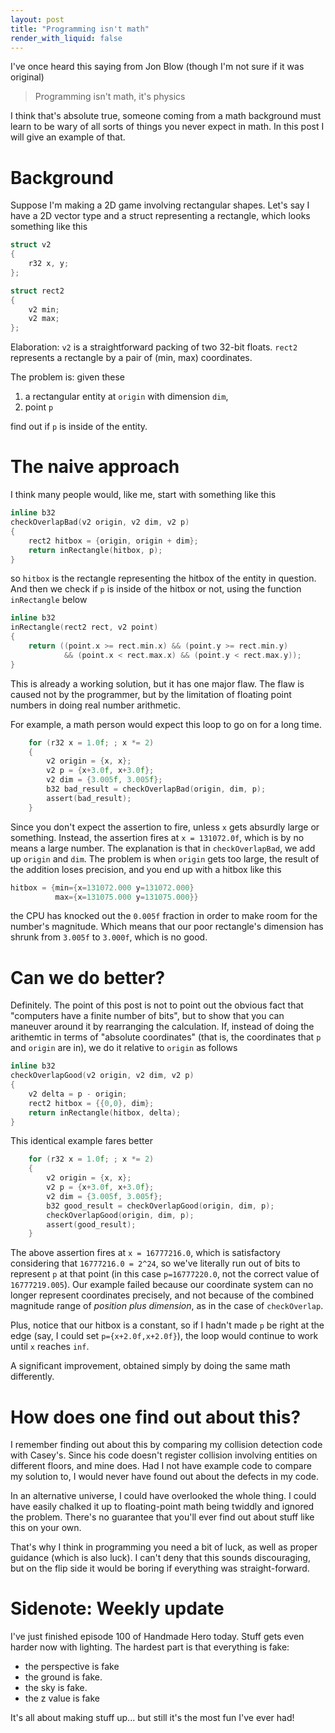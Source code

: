 ```yaml
---
layout: post
title: "Programming isn't math"
render_with_liquid: false
---
```


I've once heard this saying from Jon Blow (though I'm not sure if it was
original)

> Programming isn't math, it's physics

I think that's absolute true, someone coming from a math background must
learn to be wary of all sorts of things you never expect in math. In this
post I will give an example of that.

# Background

Suppose I'm making a 2D game involving rectangular shapes. Let's say I have
a 2D vector type and a struct representing a rectangle, which looks
something like this

```c
struct v2
{
    r32 x, y;
};

struct rect2
{
    v2 min;
    v2 max;
};
```

Elaboration: `v2` is a straightforward packing of two 32-bit
floats. `rect2` represents a rectangle by a pair of (min, max) coordinates.

The problem is: given these

1. a rectangular entity at `origin` with dimension `dim`,
2. point `p`

find out if `p` is inside of the entity.

# The naive approach

I think many people would, like me, start with something like this

```c
inline b32
checkOverlapBad(v2 origin, v2 dim, v2 p)
{
    rect2 hitbox = {origin, origin + dim};
    return inRectangle(hitbox, p);
}
```

so `hitbox` is the rectangle representing the hitbox of the entity in
question. And then we check if `p` is inside of the hitbox or not, using
the function `inRectangle` below

```c
inline b32
inRectangle(rect2 rect, v2 point)
{
    return ((point.x >= rect.min.x) && (point.y >= rect.min.y)
            && (point.x < rect.max.x) && (point.y < rect.max.y));
}
```

This is already a working solution, but it has one major flaw. The flaw is
caused not by the programmer, but by the limitation of floating point
numbers in doing real number arithmetic.

For example, a math person would expect this loop to go on for a long time.

```c
    for (r32 x = 1.0f; ; x *= 2)
    {
        v2 origin = {x, x};
        v2 p = {x+3.0f, x+3.0f};
        v2 dim = {3.005f, 3.005f};
        b32 bad_result = checkOverlapBad(origin, dim, p);
        assert(bad_result);
    }
```

Since you don't expect the assertion to fire, unless `x` gets absurdly
large or something.  Instead, the assertion fires at `x = 131072.0f`, which
is by no means a large number. The explanation is that in
`checkOverlapBad`, we add up `origin` and `dim`. The problem is when
`origin` gets too large, the result of the addition loses precision, and
you end up with a hitbox like this

```c
hitbox = {min={x=131072.000 y=131072.000}
          max={x=131075.000 y=131075.000}}
```

the CPU has knocked out the `0.005f` fraction in order to make room for the
number's magnitude. Which means that our poor rectangle's dimension has
shrunk from `3.005f` to `3.000f`, which is no good.

# Can we do better?

Definitely. The point of this post is not to point out the obvious fact
that "computers have a finite number of bits", but to show that you can
maneuver around it by rearranging the calculation. If, instead of doing the
arithemtic in terms of "absolute coordinates" (that is, the coordinates
that `p` and `origin` are in), we do it relative to `origin` as follows

```c
inline b32
checkOverlapGood(v2 origin, v2 dim, v2 p)
{
    v2 delta = p - origin;
    rect2 hitbox = {{0,0}, dim};
    return inRectangle(hitbox, delta);
}
```

This identical example fares better

```c
    for (r32 x = 1.0f; ; x *= 2)
    {
        v2 origin = {x, x};
        v2 p = {x+3.0f, x+3.0f};
        v2 dim = {3.005f, 3.005f};
        b32 good_result = checkOverlapGood(origin, dim, p);
        checkOverlapGood(origin, dim, p);
        assert(good_result);
    }
```

The above assertion fires at `x = 16777216.0`, which is satisfactory
considering that `16777216.0 = 2^24`, so we've literally run out of bits to
represent `p` at that point (in this case `p=16777220.0`, not the correct
value of `16777219.005`). Our example failed because our coordinate system
can no longer represent coordinates precisely, and not because of the
combined magnitude range of *position plus dimension*, as in the case of
`checkOverlap`.

Plus, notice that our hitbox is a constant, so if I hadn't made `p` be
right at the edge (say, I could set `p={x+2.0f,x+2.0f}`), the loop
would continue to work until `x` reaches `inf`.

A significant improvement, obtained simply by doing the same math
differently.

# How does one find out about this?

I remember finding out about this by comparing my collision detection code
with Casey's. Since his code doesn't register collision involving entities
on different floors, and mine does. Had I not have example code to compare
my solution to, I would never have found out about the defects in my code.

In an alternative universe, I could have overlooked the whole thing. I
could have easily chalked it up to floating-point math being twiddly and
ignored the problem. There's no guarantee that you'll ever find out about
stuff like this on your own.

That's why I think in programming you need a bit of luck, as well as proper
guidance (which is also luck). I can't deny that this sounds discouraging,
but on the flip side it would be boring if everything was straight-forward.

# Sidenote: Weekly update

I've just finished episode 100 of Handmade Hero today. Stuff gets even
harder now with lighting. The hardest part is that everything is fake:

- the perspective is fake
- the ground is fake.
- the sky is fake.
- the z value is fake

It's all about making stuff up... but still it's the most fun I've ever
had!
